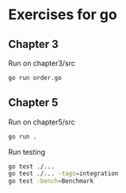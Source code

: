 # Exercises for go

## Chapter 3

Run on chapter3/src

``` bash
go run order.go
```

## Chapter 5

Run on chapter5/src

```bash
go run .
```

Run testing

```bash
go test ./...
go test ./... -tags=integration
go test -bench=Benchmark
```
